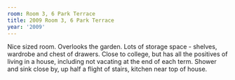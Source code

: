 ```yaml
---
room: Room 3, 6 Park Terrace
title: 2009 Room 3, 6 Park Terrace
year: '2009'
---
```


Nice sized room. Overlooks the garden. Lots of storage space - shelves, wardrobe and chest of drawers. Close to college, but has all the positives of living in a house, including not vacating at the end of each term. Shower and sink close by, up half a flight of stairs, kitchen near top of house.